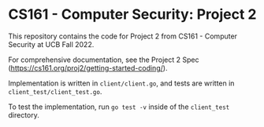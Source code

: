 # CS161 - Computer Security: Project 2

This repository contains the code for Project 2 from CS161 - Computer Security at UCB Fall 2022.

For comprehensive documentation, see the Project 2 Spec (https://cs161.org/proj2/getting-started-coding/).

Implementation is written in `client/client.go`, and tests are written in `client_test/client_test.go`.

To test the implementation, run `go test -v` inside of the `client_test` directory.
